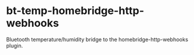 # bt-temp-homebridge-http-webhooks
Bluetooth temperature/humidity bridge to the homebridge-http-webhooks plugin.
